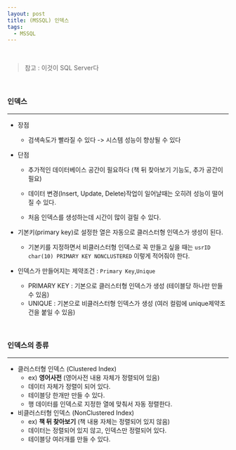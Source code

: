 ```yaml
---
layout: post
title: (MSSQL) 인덱스
tags:
  - MSSQL
---
```


<br>

> 참고 : 이것이 SQL Server다

<br>

### 인덱스

---

- 장점 
  - 검색속도가 빨라질 수 있다 -> 시스템 성능이 향상될 수 있다

- 단점

  - 추가적인 데이터베이스 공간이 필요하다 (책 뒤 찾아보기 기능도, 추가 공간이 필요)
  - 데이터 변경(Insert, Update, Delete)작업이 일어날때는 오히려 성능이 떨어질 수 있다.

  - 처음 인덱스를 생성하는데 시간이 많이 걸릴 수 있다. 

- 기본키(primary key)로 설정한 열은 자동으로 클러스터형 인덱스가 생성이 된다. 

  - 기본키를 지정하면서 비클러스터형 인덱스로 꼭 만들고 싶을 때는 `usrID char(10) PRIMARY KEY NONCLUSTERED` 이렇게 적어줘야 한다. 

- 인덱스가 만들어지는 제약조건 : `Primary Key`,`Unique`

  - PRIMARY KEY : 기본으로 클러스터형 인덱스가 생성 (테이블당 하나만 만들 수 있음)
  - UNIQUE : 기본으로 비클러스터형 인덱스가 생성 (여러 컬럼에 unique제약조건을 붙일 수 있음)

<br>

### 인덱스의 종류

---

- 클러스터형 인덱스 (Clustered Index)
  - ex) <b>영어사전</b> (영어사전 내용 자체가 정렬되어 있음)
  - 데이터 자체가 정렬이 되어 있다.
  - 테이블당 한개만 만들 수 있다.
  - 행 데이터를 인덱스로 지정한 열에 맞춰서 자동 정렬한다. 
- 비클러스터형 인덱스 (NonClustered Index)
  - ex) <b>책 뒤 찾아보기</b> (책 내용 자체는 정렬되어 있지 않음)
  - 데이터는 정렬되어 있지 않고, 인덱스만 정렬되어 있다.
  - 테이블당 여러개를 만들 수 있다. 

<br>


